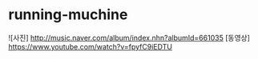 # running-muchine
![사진] http://music.naver.com/album/index.nhn?albumId=661035
[동영상] https://www.youtube.com/watch?v=fpyfC9iEDTU
